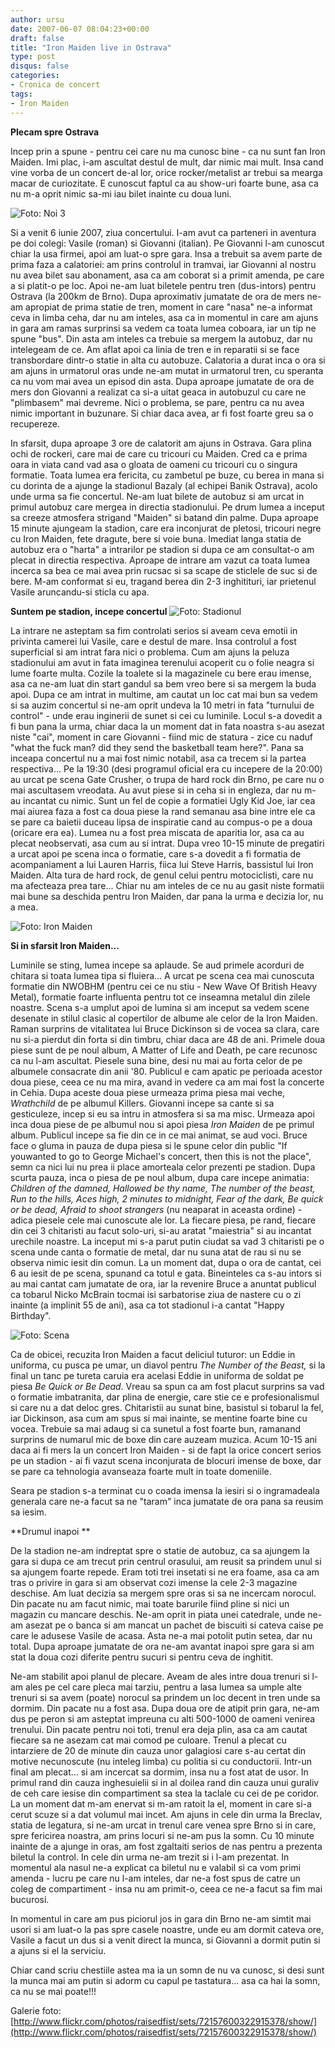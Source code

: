 ```yaml
---
author: ursu
date: 2007-06-07 08:04:23+00:00
draft: false
title: "Iron Maiden live in Ostrava"
type: post
disqus: false
categories:
- Cronica de concert
tags:
- Iron Maiden
---
```

**Plecam spre Ostrava**

Incep prin a spune - pentru cei care nu ma cunosc bine - ca nu sunt fan Iron Maiden. Imi plac, i-am ascultat destul de mult, dar nimic mai mult. Insa cand vine vorba de un concert de-al lor, orice rocker/metalist ar trebui sa mearga macar de curiozitate. E cunoscut faptul ca au show-uri foarte bune, asa ca nu m-a oprit nimic sa-mi iau bilet inainte cu doua luni.

![Foto: Noi 3](/img/noi-3_534560493_o.jpg)


Si a venit 6 iunie 2007, ziua concertului. I-am avut ca parteneri in aventura pe doi colegi: Vasile (roman) si Giovanni (italian). Pe Giovanni l-am cunoscut chiar la usa firmei, apoi am luat-o spre gara. Insa a trebuit sa avem parte de prima faza a calatoriei: am prins controlul in tramvai, iar Giovanni al nostru nu avea bilet sau abonament, asa ca am coborat si a primit amenda, pe care a si platit-o pe loc. Apoi ne-am luat biletele pentru tren (dus-intors) pentru Ostrava (la 200km de Brno). Dupa aproximativ jumatate de ora de mers ne-am apropiat de prima statie de tren, moment in care "nasa" ne-a informat ceva in limba ceha, dar nu am inteles, asa ca in momentul in care am ajuns in gara am ramas surprinsi sa vedem ca toata lumea coboara, iar un tip ne spune "bus". Din asta am inteles ca trebuie sa mergem la autobuz, dar nu intelegeam de ce. Am aflat apoi ca linia de tren e in reparatii si se face transbordare dintr-o statie in alta cu autobuze. Calatoria a durat inca o ora si am ajuns in urmatorul oras unde ne-am mutat in urmatorul tren, cu speranta ca nu vom mai avea un episod din asta. Dupa aproape jumatate de ora de mers don Giovanni a realizat ca si-a uitat geaca in autobuzul cu care ne "plimbasem" mai devreme. Nici o problema, se pare, pentru ca nu avea nimic important in buzunare. Si chiar daca avea, ar fi fost foarte greu sa o recupereze. 

In sfarsit, dupa aproape 3 ore de calatorit am ajuns in Ostrava. Gara plina ochi de rockeri, care mai de care cu tricouri cu Maiden. Cred ca e prima oara in viata cand vad asa o gloata de oameni cu tricouri cu o singura formatie. Toata lumea era fericita, cu zambetul pe buze, cu berea in mana si cu dorinta de a ajunge la stadionul Bazaly (al echipei Banik Ostrava), acolo unde urma sa fie concertul. Ne-am luat bilete de autobuz si am urcat in primul autobuz care mergea in directia stadionului. Pe drum lumea a inceput sa creeze atmosfera strigand "Maiden" si batand din palme. Dupa aproape 15 minute ajungeam la stadion, care era inconjurat de pletosi, tricouri negre cu Iron Maiden, fete dragute, bere si voie buna.  Imediat langa statia de autobuz era o "harta" a intrarilor pe stadion si dupa ce am consultat-o am plecat in directia respectiva. Aproape de intrare am vazut ca toata lumea incerca sa bea ce mai avea prin rucsac si sa scape de sticlele de suc si de bere. M-am conformat si eu, tragand berea din 2-3 inghitituri, iar prietenul Vasile aruncandu-si sticla cu apa.

**Suntem pe stadion, incepe concertul**
![Foto: Stadionul](/img/stadionul_534557539_o.jpg)


La intrare ne asteptam sa fim controlati serios si aveam ceva emotii in privinta camerei lui Vasile, care e destul de mare. Insa controlul a fost superficial si am intrat fara nici o problema. Cum am ajuns la peluza stadionului am avut in fata imaginea terenului acoperit cu o folie neagra si lume foarte multa. Cozile la toalete si la magazinele cu bere erau imense, asa ca ne-am luat din start gandul sa bem vreo bere si sa mergem la buda apoi.
Dupa ce am intrat in multime, am cautat un loc cat mai bun sa vedem si sa auzim concertul si ne-am oprit undeva la 10 metri in fata "turnului de control" - unde erau inginerii de sunet si cei cu luminile. Locul s-a dovedit a fi bun pana la urma, chiar daca la un moment dat in fata noastra s-au asezat niste "cai", moment in care Giovanni - fiind mic de statura - zice cu naduf "what the fuck man? did they send the basketball team here?". Pana sa inceapa concertul nu a mai fost nimic notabil, asa ca trecem si la partea respectiva...
Pe la 19:30 (desi programul oficial era cu incepere de la 20:00) au urcat pe scena Gate Crusher, o trupa de hard rock din Brno, pe care nu o mai ascultasem vreodata. Au avut piese si in ceha si in engleza, dar nu m-au incantat cu nimic. Sunt un fel de copie a formatiei Ugly Kid Joe, iar cea mai aiurea faza a fost ca doua piese la rand semanau asa bine intre ele ca se pare ca baietii duceau lipsa de inspiratie cand au compus-o pe a doua (oricare era ea). Lumea nu a fost prea miscata de aparitia lor, asa ca au plecat neobservati, asa cum au si intrat.
Dupa vreo 10-15 minute de pregatiri a urcat apoi pe scena inca o formatie, care s-a dovedit a fi formatia de acompaniament a lui Lauren Harris, fiica lui Steve Harris, bassistul lui Iron Maiden. Alta tura de hard rock, de genul celui pentru motociclisti, care nu ma afecteaza prea tare... Chiar nu am inteles de ce nu au gasit niste formatii mai bune sa deschida pentru Iron Maiden, dar pana la urma e decizia lor, nu a mea.

![Foto: Iron Maiden](/img/bruce-dickinson_534686716_o.jpg)


**Si in sfarsit Iron Maiden...**

Luminile se sting, lumea incepe sa aplaude. Se aud primele acorduri de chitara si toata lumea tipa si fluiera... A urcat pe scena cea mai cunoscuta formatie din NWOBHM (pentru cei ce nu stiu - New Wave Of British Heavy Metal), formatie foarte influenta pentru tot ce inseamna metalul din zilele noastre. Scena s-a umplut apoi de lumina si am inceput sa vedem scene desenate in stilul clasic al copertilor de albume ale celor de la Iron Maiden. Raman surprins de vitalitatea lui Bruce Dickinson si de vocea sa clara, care nu si-a pierdut din forta si din timbru, chiar daca are 48 de ani. Primele doua piese sunt de pe noul album, A Matter of Life and Death, pe care recunosc ca nu l-am ascultat. Piesele suna bine, desi nu mai au forta celor de pe albumele consacrate din anii '80. Publicul e cam apatic pe perioada acestor doua piese, ceea ce nu ma mira, avand in vedere ca am mai fost la concerte in Cehia. Dupa aceste doua piese urmeaza prima piesa mai veche, _Wrathchild_ de pe albumul Killers. Giovanni incepe sa cante si sa gesticuleze, incep si eu sa intru in atmosfera si sa ma misc. Urmeaza apoi inca doua piese de pe albumul nou si apoi piesa _Iron Maiden_ de pe primul album. Publicul incepe sa fie din ce in ce mai animat, se aud voci. Bruce face o gluma in pauza de dupa piesa si le spune celor din public "If youwanted to go to George Michael's concert, then this is not the place", semn ca nici lui nu prea ii place amorteala celor prezenti pe stadion. Dupa scurta pauza, inca o piesa de pe noul album, dupa care incepe animatia: _Children of the damned, Hallowed be thy name, The number of the beast, Run to the hills, Aces high, 2 minutes to midnight, Fear of the dark, Be quick or be dead, Afraid to shoot strangers_ (nu neaparat in aceasta ordine) - adica piesele cele mai cunoscute ale lor. La fiecare piesa, pe rand, fiecare din cei 3 chitaristi au facut solo-uri, si-au aratat "maiestria" si au incantat urechile noastre. La inceput mi s-a parut putin ciudat sa vad 3 chitaristi pe o scena unde canta o formatie de metal, dar nu suna atat de rau si nu se observa nimic iesit din comun. La un moment dat, dupa o ora de cantat, cei 6 au iesit de pe scena, spunand ca totul e gata. Bineinteles ca s-au intors si au mai cantat cam jumatate de ora, iar la revenire Bruce a anuntat publicul ca tobarul Nicko McBrain tocmai isi sarbatorise ziua de nastere cu o zi inainte (a implinit 55 de ani), asa ca tot stadionul i-a cantat "Happy Birthday".

![Foto: Scena](/img/scena_534558095_o.jpg)


Ca de obicei, recuzita Iron Maiden a facut deliciul tuturor: un Eddie in uniforma, cu pusca pe umar, un diavol pentru _The Number of the Beast,_ si la final un tanc pe tureta caruia era acelasi Eddie in uniforma de soldat pe piesa _Be Quick or Be Dead_. Vreau sa spun ca am fost placut surprins sa vad o formatie imbatranita, dar plina de energie, care stie ce e profesionalismul si care nu a dat deloc gres. Chitaristii au sunat bine, basistul si tobarul la fel, iar Dickinson, asa cum am spus si mai inainte, se mentine foarte bine cu vocea. Trebuie sa mai adaug si ca sunetul a fost foarte bun, ramanand surprins de numarul mic de boxe din care auzeam muzica. Acum 10-15 ani daca ai fi mers la un concert Iron Maiden - si de fapt la orice concert serios pe un stadion - ai fi vazut scena inconjurata de blocuri imense de boxe, dar se pare ca tehnologia avanseaza foarte mult in toate domeniile.

Seara pe stadion s-a terminat cu o coada imensa la iesiri si o ingramadeala generala care ne-a facut sa ne "taram" inca jumatate de ora pana sa reusim sa iesim.

**Drumul inapoi **

De la stadion ne-am indreptat spre o statie de autobuz, ca sa ajungem la gara si dupa ce am trecut prin centrul orasului, am reusit sa prindem unul si sa ajungem foarte repede. Eram toti trei insetati si ne era foame, asa ca am tras o privire in gara si am observat cozi imense la cele 2-3 magazine deschise. Am luat decizia sa mergem spre oras si sa ne incercam norocul. Din pacate nu am facut nimic, mai toate barurile fiind pline si nici un magazin cu mancare deschis. Ne-am oprit in piata unei catedrale, unde ne-am asezat pe o banca si am mancat un pachet de biscuiti si cateva caise pe care le adusese Vasile de acasa. Asta ne-a mai potolit putin setea, dar nu total. Dupa aproape jumatate de ora ne-am avantat inapoi spre gara si am stat la doua cozi diferite pentru sucuri si pentru ceva de inghitit.

Ne-am stabilit apoi planul de plecare. Aveam de ales intre doua trenuri si l-am ales pe cel care pleca mai tarziu, pentru a lasa lumea sa umple alte trenuri si sa avem (poate) norocul sa prindem un loc decent in tren unde sa dormim. Din pacate nu a fost asa. Dupa doua ore de atipit prin gara, ne-am dus pe peron si am asteptat impreuna cu alti 500-1000 de oameni venirea trenului. Din pacate pentru noi toti, trenul era deja plin, asa ca am cautat fiecare sa ne asezam cat mai comod pe culoare. Trenul a plecat cu intarziere de 20 de minute din cauza unor galagiosi care s-au certat din motive necunoscute (nu inteleg limba) cu politia si cu conductorii. Intr-un final am plecat... si am incercat sa dormim, insa nu a fost atat de usor. In primul rand din cauza inghesuielii si in al doilea rand din cauza unui guraliv de ceh care iesise din compartiment sa stea la taclale cu cei de pe coridor. La un moment dat m-am enervat si m-am ratoit la el, moment in care si-a cerut scuze si a dat volumul mai incet. Am ajuns in cele din urma la Breclav, statia de legatura, si ne-am urcat in trenul care venea spre Brno si in care, spre fericirea noastra, am prins locuri si ne-am pus la somn. Cu 10 minute inainte de a ajunge in oras, am fost zgaltaiti serios de nas pentru a prezenta biletul la control. In cele din urma ne-am trezit si i l-am prezentat. In momentul ala nasul ne-a explicat ca biletul nu e valabil si ca vom primi amenda - lucru pe care nu l-am inteles, dar ne-a fost spus de catre un coleg de compartiment - insa nu am primit-o, ceea ce ne-a facut sa fim mai bucurosi.

In momentul in care am pus piciorul jos in gara din Brno ne-am simtit mai usori si am luat-o la pas spre casele noastre, unde eu am dormit cateva ore, Vasile a facut un dus si a venit direct la munca, si Giovanni a dormit putin si a ajuns si el la serviciu.

Chiar cand scriu chestiile astea ma ia un somn de nu va cunosc, si desi sunt la munca mai am putin si adorm cu capul pe tastatura... asa ca hai la somn, ca nu se mai poate!!!

Galerie foto: [http://www.flickr.com/photos/raisedfist/sets/72157600322915378/show/](http://www.flickr.com/photos/raisedfist/sets/72157600322915378/show/)
